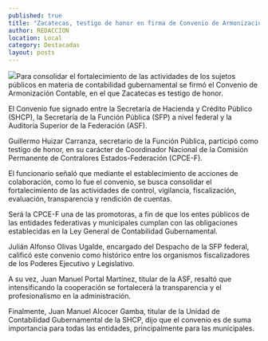 ```yaml
---
published: true
title: "Zacatecas, testigo de honor en firma de Convenio de Armonización Contable"
author: REDACCION
location: Local
category: Destacadas
layout: posts
---
```


![](http://i.imgur.com/I3nfmVum.jpg)Para consolidar el fortalecimiento de las actividades de los sujetos públicos en materia de contabilidad gubernamental se firmó el Convenio de Armonización Contable, en el que Zacatecas es testigo de honor.
 
El Convenio fue signado entre la Secretaría de Hacienda y Crédito Público (SHCP), la Secretaría de la Función Pública (SFP) a nivel federal y la Auditoría Superior de la Federación (ASF).
 
Guillermo Huizar Carranza, secretario de la Función Pública, participó como testigo de honor, en su carácter de Coordinador Nacional de la Comisión Permanente de Contralores Estados-Federación (CPCE-F).
 
El funcionario señaló que mediante el establecimiento de acciones de colaboración, como lo fue el convenio, se busca consolidar el fortalecimiento de las actividades de control, vigilancia, fiscalización, evaluación, transparencia y rendición de cuentas.
 
Será la CPCE-F una de las promotoras, a fin de que los entes públicos de las entidades federativas y municipales cumplan con las obligaciones establecidas en la Ley General de Contabilidad Gubernamental.
 
Julián Alfonso Olivas Ugalde, encargado del Despacho de la SFP federal, calificó este convenio como histórico entre los organismos fiscalizadores de los Poderes Ejecutivo y Legislativo.
 
A su vez, Juan Manuel Portal Martínez, titular de la ASF, resaltó que intensificando la cooperación se fortalecerá la transparencia y el profesionalismo en la administración.
 
Finalmente, Juan Manuel Alcocer Gamba, titular de la Unidad de Contabilidad Gubernamental de la SHCP, dijo que el convenio es de suma importancia para todas las entidades, principalmente para las municipales. 
